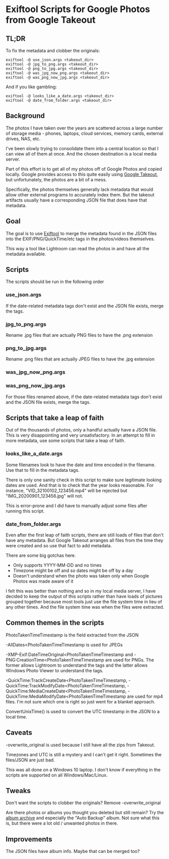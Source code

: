 # Exiftool Scripts for Google Photos from Google Takeout
## TL;DR
To fix the metadata and clobber the originals:
```
exiftool -@ use_json.args <takeout_dir>
exiftool -@ jpg_to_png.args <takeout_dir>
exiftool -@ png_to_jpg.args <takeout_dir>
exiftool -@ was_jpg_now_png.args <takeout_dir>
exiftool -@ was_png_now_jpg.args <takeout_dir>
```

And if you like gambling:
```
exiftool -@ looks_like_a_date.args <takeout_dir>
exiftool -@ date_from_folder.args <takeout_dir>
```

## Background
The photos I have taken over the years are scattered across a large number of
storage media - phones, laptops, cloud services, memory cards, external drives,
NAS, etc.

I've been slowly trying to consolidate them into a central location so that I
can view all of them at once. And the chosen destination is a local media
server.

Part of this effort is to get all of my photos off of Google Photos and copied
locally. Google provides access to this quite easily using
[Google Takeout](https://support.google.com/accounts/answer/3024190?hl=en), but
unfortunately, the photos are a bit of a mess.

Specifically, the photos themselves generally lack metadata that would allow
other external programs to accurately index them. But the takeout artifacts
usually have a corresponding JSON file that does have that metadata.

## Goal
The goal is to use [Exiftool](http://exiftool.org/) to merge the metadata found
in the JSON files into the EXIF/PNG/QuickTime/etc tags in the photos/videos
themselves.

This way a tool like Lightroom can read the photos in and have all the
metadata available.

## Scripts
The scripts should be run in the following order

### use_json.args
If the date-related metadata tags don't exist and the JSON file exists, merge
the tags.

### jpg_to_png.args
Rename .jpg files that are actually PNG files to have the .png extension

### png_to_jpg.args
Rename .png files that are actually JPEG files to have the .jpg extension

### was_jpg_now_png.args
### was_png_now_jpg.args
For those files renamed above, if the date-related metadata tags don't exist and
the JSON file exists, merge the tags.

## Scripts that take a leap of faith
Out of the thousands of photos, only a handful actually have a JSON file. This
is very disappointing and very unsatisfactory. In an attempt to fill in more
metadata, use some scripts that take a leap of faith.

### looks_like_a_date.args
Some filenames look to have the date and time encoded in the filename. Use that
to fill in the metadata tags.

There is only one sanity check in this script to make sure legitimate looking
dates are used. And that is to check that the year looks reasonable. For
instance, "VID_32100102_123456.mp4" will be rejected but
"IMG_20200901_123456.jpg" will not.

This is error-prone and I did have to manually adjust some files after running
this script.

### date_from_folder.args
Even after the first leap of faith scripts, there are still loads of files that
don't have any metadata. But Google Takeout arranges all files from the time
they were created and so use that fact to add metadata.

There are some big gotchas here.

* Only supports YYYY-MM-DD and no times
* Timezone might be off and so dates might be off by a day
* Doesn't understand when the photo was taken only when Google Photos was made
aware of it

I felt this was better than nothing and so in my local media server, I have
decided to keep the output of this scripts rather than have loads of pictures
grouped together because most tools just use the file system time in lieu of any
other times. And the file system time was when the files were extracted.

## Common themes in the scripts
PhotoTakenTimeTimestamp is the field extracted from the JSON

-AllDates<PhotoTakenTimeTimestamp is used for JPEGs

-XMP-Exif:DateTimeOriginal<PhotoTakenTimeTimestamp and
-PNG:CreationTime<PhotoTakenTimeTimestamp are used for PNGs. The former allows
Lightroom to understand the tags and the latter allows Windows Photo Viewer
to understand the tags.

-QuickTime:TrackCreateDate<PhotoTakenTimeTimestamp,
-QuickTime:TrackModifyDate<PhotoTakenTimeTimestamp,
-QuickTime:MediaCreateDate<PhotoTakenTimeTimestamp,
-QuickTime:MediaModifyDate<PhotoTakenTimeTimestamp are used for mp4 files. I'm
not sure which one is right so just went for a blanket approach.

ConvertUnixTime() is used to convert the UTC timestamp in the JSON to a local
time.

## Caveats
-overwrite_original is used because I still have all the zips from Takeout.

Timezones and UTC is still a mystery and I can't get it right. Sometimes
the files/JSON are just bad.

This was all done on a Windows 10 laptop. I don't know if everything in the
scripts are supported on all Windows/Mac/Linux.

## Tweaks
Don't want the scripts to clobber the originals? Remove -overwrite_original

Are there photos or albums you thought you deleted but still remain? Try
the [album archive](https://get.google.com/albumarchive) and especially the
"Auto Backup" album. Not sure what this is, but there were a lot old / unwanted
photos in there.

## Improvements
The JSON files have album info. Maybe that can be merged too?
	